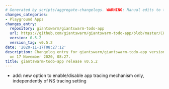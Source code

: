 ```yaml
---
# Generated by scripts/aggregate-changelogs. WARNING: Manual edits to this files will be overwritten.
changes_categories:
- Playground Apps
changes_entry:
  repository: giantswarm/giantswarm-todo-app
  url: https://github.com/giantswarm/giantswarm-todo-app/blob/master/CHANGELOG.md#052---2020-11-16
  version: 0.5.2
  version_tag: v0.5.2
date: '2020-11-17T08:27:12'
description: Changelog entry for giantswarm/giantswarm-todo-app version 0.5.2, published
  on 17 November 2020, 08:27.
title: giantswarm-todo-app release v0.5.2
---
```


- add: new option to enable/disable app tracing mechanism only, independently of NS tracing setting
